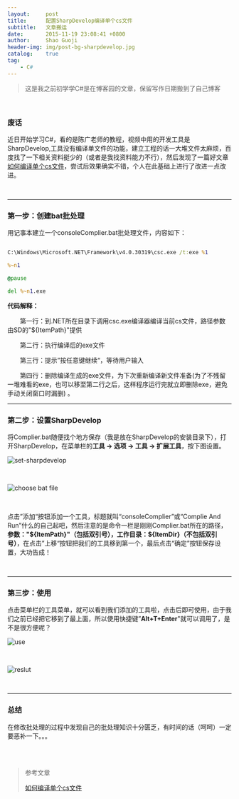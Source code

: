 ```yaml
---
layout:     post
title:      配置SharpDevelop编译单个cs文件
subtitle:   文章搬运
date:       2015-11-19 23:08:41 +0800
author:     Shao Guoji
header-img: img/post-bg-sharpdevelop.jpg
catalog:    true
tag:
    - C#
---
```


> 这是我之前初学学C#是在博客园的文章，保留写作日期搬到了自己博客

<br/>

### 废话

近日开始学习C#，看的是陈广老师的教程，视频中用的开发工具是SharpDevelop,工具没有编译单文件的功能，建立工程的话一大堆文件太麻烦，百度找了一下相关资料挺少的（或者是我找资料能力不行），然后发现了一篇好文章[如何编译单个cs文件](http://xloved.blog.163.com/blog/static/18571909420114854026152/)，尝试后效果确实不错，个人在此基础上进行了改进一点改进。

<br/>

---

### 第一步：创建bat批处理

用记事本建立一个consoleComplier.bat批处理文件，内容如下：

```bat

C:\Windows\Microsoft.NET\Framework\v4.0.30319\csc.exe /t:exe %1

%~n1

@pause

del %~n1.exe

```

**代码解释：**

　　第一行：到.NET所在目录下调用csc.exe编译器编译当前cs文件，路径参数由SD的"${ItemPath}"提供

　　第二行：执行编译后的exe文件

　　第三行：提示”按任意键继续“，等待用户输入

　　第四行：删除编译生成的exe文件，为下次重新编译新文件准备(为了不残留一堆难看的exe，也可以移至第二行之后，这样程序运行完就立即删除exe，避免手动关闭窗口时漏删)
。
<br/>

---

### 第二步：设置SharpDevelop

将Complier.bat随便找个地方保存（我是放在SharpDevelop的安装目录下），打开SharpDevelop，在菜单栏的**工具 -> 选项 -> 工具 -> 扩展工具**，按下图设置。

![set-sharpdevelop](http://images2015.cnblogs.com/blog/820342/201511/820342-20151119225114030-907467272.png)

<br/>

![choose bat file](http://images2015.cnblogs.com/blog/820342/201511/820342-20151119230016436-1014026249.png)

<br/>

点击”添加“按钮添加一个工具，标题就叫“consoleComplier”或“Complie And Run”什么的自己起吧，然后注意的是命令一栏是刚刚Complier.bat所在的路径，**参数："${ItemPath}"（包括双引号），工作目录：${ItemDir}（不包括双引号）**，在点击”上移“按钮把我们的工具移到第一个，最后点击“确定”按钮保存设置，大功告成！

<br/>

---

### 第三步：使用

点击菜单栏的工具菜单，就可以看到我们添加的工具啦，点击后即可使用，由于我们之前已经把它移到了最上面，所以使用快捷键”**Alt+T+Enter**"就可以调用了，是不是很方便呢？

![use](http://images2015.cnblogs.com/blog/820342/201511/820342-20151119230553015-1104009089.png)

<br/>

![reslut](http://images2015.cnblogs.com/blog/820342/201511/820342-20151119230610030-1770000970.png)

<br/>

---

### 总结

在修改批处理的过程中发现自己的批处理知识十分匮乏，有时间的话（呵呵）一定要恶补一下。。。


<br/>
<br/>

> 参考文章
> 
> [如何编译单个cs文件](http://xloved.blog.163.com/blog/static/18571909420114854026152/)